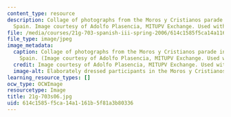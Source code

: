 ```yaml
---
content_type: resource
description: Collage of photographs from the Moros y Cristianos parade in Valencia,
  Spain. Image courtesy of Adolfo Plasencia, MITUPV Exchange. Used with permission.
file: /media/courses/21g-703-spanish-iii-spring-2006/614c1585f5ca14a1161b5f81a3b80336_21g-703s06.jpg
file_type: image/jpeg
image_metadata:
  caption: Collage of photographs from the Moros y Cristianos parade in Valencia,
    Spain. (Image courtesy of Adolfo Plasencia, MITUPV Exchange. Used with permission.)
  credit: Image courtesy of Adolfo Plasencia, MITUPV Exchange. Used with permission.
  image-alt: Elaborately dressed participants in the Moros y Cristianos parade.
learning_resource_types: []
ocw_type: OCWImage
resourcetype: Image
title: 21g-703s06.jpg
uid: 614c1585-f5ca-14a1-161b-5f81a3b80336
---
```

